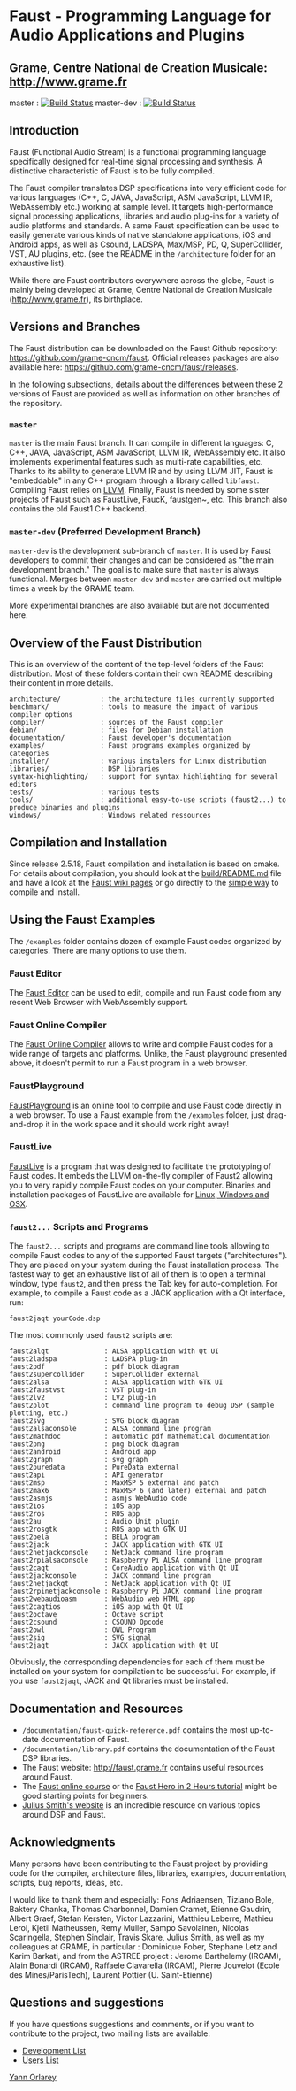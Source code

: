# Faust - Programming Language for Audio Applications and Plugins

## Grame, Centre National de Creation Musicale: <http://www.grame.fr>

master : [![Build Status](https://travis-ci.org/grame-cncm/faust.svg?branch=master)](https://travis-ci.org/grame-cncm/faust)
master-dev : [![Build Status](https://travis-ci.org/grame-cncm/faust.svg?branch=master-dev)](https://travis-ci.org/grame-cncm/faust)

## Introduction

Faust (Functional Audio Stream) is a functional programming language specifically designed for real-time signal processing and synthesis. A distinctive characteristic of Faust is to be fully compiled.

The Faust compiler translates DSP specifications into very efficient code for various languages (C++, C, JAVA, JavaScript, ASM JavaScript, LLVM IR, WebAssembly etc.) working at sample level. It targets high-performance signal processing applications, libraries and audio plug-ins for a variety of audio platforms and standards. A same Faust specification can be used to easily generate various kinds of native standalone applications, iOS and Android apps, as well as Csound, LADSPA, Max/MSP, PD, Q, SuperCollider, VST, AU plugins, etc. (see the README in the `/architecture` folder for an exhaustive list).

While there are Faust contributors everywhere across the globe, Faust is mainly being developed at Grame, Centre National de Creation Musicale (<http://www.grame.fr>), its birthplace.

## Versions and Branches

The Faust distribution can be downloaded on the Faust Github repository: <https://github.com/grame-cncm/faust>. Official releases packages are also available here: <https://github.com/grame-cncm/faust/releases>.

In the following subsections, details about the differences between these 2 versions of Faust are provided as well as information on other branches of the repository.

### `master`

`master` is the main Faust branch. It can compile in different languages: C, C++, JAVA, JavaScript, ASM JavaScript, LLVM IR, WebAssembly etc. It also implements experimental features such as multi-rate capabilities, etc. Thanks to its ability to generate LLVM IR and by using LLVM JIT, Faust is "embeddable" in any C++ program through a library called `libfaust`. Compiling Faust relies on [LLVM](https://llvm.org). Finally, Faust is needed by some sister projects of Faust such as FaustLive, FaucK, faustgen~, etc. This branch also contains the old Faust1 C++ backend.

### `master-dev` (Preferred Development Branch)

`master-dev` is the development sub-branch of `master`. It is used by Faust developers to commit their changes and can be considered as "the main development branch." The goal is to make sure that `master` is always functional. Merges between `master-dev` and `master` are carried out multiple times a week by the GRAME team.

More experimental branches are also available but are not documented here.

## Overview of the Faust Distribution

This is an overview of the content of the top-level folders of the Faust distribution. Most of these folders contain their own README describing their content in more details.

	architecture/          : the architecture files currently supported
	benchmark/             : tools to measure the impact of various compiler options
	compiler/              : sources of the Faust compiler
	debian/                : files for Debian installation
	documentation/         : Faust developer's documentation
	examples/              : Faust programs examples organized by categories
	installer/             : various instalers for Linux distribution
	libraries/             : DSP libraries
	syntax-highlighting/   : support for syntax highlighting for several editors
	tests/                 : various tests
	tools/                 : additional easy-to-use scripts (faust2...) to produce binaries and plugins
	windows/               : Windows related ressources

## Compilation and Installation

Since release 2.5.18, Faust compilation and installation is based on cmake. For details about compilation, you should look at the [build/README.md](https://github.com/grame-cncm/faust/blob/master-dev/build/README.md) file and have a look at the [Faust wiki pages](https://github.com/grame-cncm/faust/wiki) or go directly to the [simple way](https://github.com/grame-cncm/faust/wiki/BuildingSimple) to compile and install. 


<!-- ### Getting the source code

In order to compile Faust on your machine you can either download the latest release of the source code <https://github.com/grame-cncm/faust/releases> or clone the git repository. In order to clone the git repository you will have to do the following steps:

	git clone https://github.com/grame-cncm/faust.git
	cd faust
	git submodule update --init

The last step `git submodule update --init` is a new one. This is due to the fact that the Faust libraries have been moved to an independent github repository <https://github.com/grame-cncm/faustlibraries.git>. This repository is a submodule of the Faust repository (as well as some other Faust related projects).

### Linux and MacOSX

To build Faust on MacOSX or Linux, just run the following commands from the root of the distribution:

	make
	sudo make install

This will compile the Faust compiler only, with a set of backends that do not have additional dependencies (so the LLVM backend will **not be compiled**). Use `make help` to see what other targets can be used from the toplevel Makefile.

To refine compilation for more specific cases, go in the build folder and see the [build/README.md](build/README.md) file.

### Windows

You can use either MS [Visual Studio](http://www.microsoft.com/express/) or the [MSYS2](http://www.msys2.org/) environment. The current Makefile is targetting MSYS2 by default. See the [build/README.md](build/README.md) file for more details.

### Build & Use Faust with Docker :

	docker build -t faust
	docker run faust [args...]

For example to display the help:

	docker run faust -h

To use an additional tool, for example faust2pdf:

	docker run --entrypoint faust2pdf faust [args...] -->

## Using the Faust Examples

The `/examples` folder contains dozen of example Faust codes organized by categories. There are many options to use them.

### Faust Editor

The [Faust Editor](http://faust.grame.fr/editor-page/) can be used to edit, compile and run Faust code from any recent Web Browser with WebAssembly support.

### Faust Online Compiler

The [Faust Online Compiler](http://faust.grame.fr/onlinecompiler/) allows to write and compile Faust codes for a wide range of targets and platforms. Unlike, the Faust playground presented above, it doesn't permit to run a Faust program in a web browser.


### FaustPlayground

[FaustPlayground](http://faust.grame.fr/faustplayground/) is an online tool to compile and use Faust code directly in a web browser. To use a Faust example from the `/examples` folder, just drag-and-drop it in the work space and it should work right away!

### FaustLive

[FaustLive](https://sourceforge.net/p/faudiostream/faustlive/ci/master/tree/) is a program that was designed to facilitate the prototyping of Faust codes. It embeds the LLVM on-the-fly compiler of Faust2 allowing you to very rapidly compile Faust codes on your computer. Binaries and installation packages of FaustLive are available for [Linux, Windows and OSX](https://sourceforge.net/projects/faudiostream/files/).

### `faust2...` Scripts and Programs

The `faust2...` scripts and programs are command line tools allowing to compile Faust codes to any of the supported Faust targets ("architectures"). They are placed on your system during the Faust installation process. The fastest way to get an exhaustive list of all of them is to open a terminal window, type `faust2`, and then press the Tab key for auto-completion. For example, to compile a Faust code as a JACK application with a Qt interface, run:

	faust2jaqt yourCode.dsp

The most commonly used `faust2` scripts are:

    faust2alqt              : ALSA application with Qt UI
    faust2ladspa            : LADSPA plug-in
    faust2pdf               : pdf block diagram
    faust2supercollider     : SuperCollider external
    faust2alsa              : ALSA application with GTK UI
    faust2faustvst          : VST plug-in
    faust2lv2               : LV2 plug-in
    faust2plot              : command line program to debug DSP (sample plotting, etc.)
    faust2svg               : SVG block diagram
    faust2alsaconsole       : ALSA command line program
    faust2mathdoc           : automatic pdf mathematical documentation
    faust2png               : png block diagram
    faust2android           : Android app
    faust2graph             : svg graph
    faust2puredata          : PureData external
    faust2api               : API generator
    faust2msp               : MaxMSP 5 external and patch
    faust2max6              : MaxMSP 6 (and later) external and patch
    faust2asmjs             : asmjs WebAudio code
    faust2ios               : iOS app
    faust2ros               : ROS app
    faust2au                : Audio Unit plugin
    faust2rosgtk            : ROS app with GTK UI
    faust2bela              : BELA program
    faust2jack              : JACK application with GTK UI
    faust2netjackconsole    : NetJack command line program
    faust2rpialsaconsole    : Raspberry Pi ALSA command line program
    faust2caqt              : CoreAudio application with Qt UI
    faust2jackconsole       : JACK command line program
    faust2netjackqt         : NetJack application with Qt UI
    faust2rpinetjackconsole : Raspberry Pi JACK command line program
    faust2webaudioasm       : WebAudio web HTML app
    faust2caqtios           : iOS app with Qt UI
    faust2octave            : Octave script
    faust2csound            : CSOUND Opcode
    faust2owl               : OWL Program
    faust2sig               : SVG signal
    faust2jaqt              : JACK application with Qt UI

Obviously, the corresponding dependencies for each of them must be installed on your system for compilation to be successful. For example, if you use `faust2jaqt`, JACK and Qt libraries must be installed.

## Documentation and Resources

* `/documentation/faust-quick-reference.pdf` contains the most up-to-date documentation of Faust.
* `/documentation/library.pdf` contains the documentation of the Faust DSP libraries.
* The Faust website: <http://faust.grame.fr> contains useful resources around Faust.
* The [Faust online course](https://ccrma.stanford.edu/~rmichon/faustWorkshops/course2015/) or the [Faust Hero in 2 Hours tutorial](https://ccrma.stanford.edu/~rmichon/faustTutorials/#faust-hero-in-2-hours) might be good starting points for beginners.
* [Julius Smith's website](https://ccrma.stanford.edu/~jos) is an incredible resource on various topics around DSP and Faust.

## Acknowledgments

Many persons have been contributing to the Faust project by
providing code for the compiler, architecture files, libraries,
examples, documentation, scripts, bug reports, ideas, etc.

I would like to thank them and especially: Fons Adriaensen, Tiziano
Bole, Baktery Chanka, Thomas Charbonnel, Damien Cramet, Etienne
Gaudrin, Albert Graef, Stefan Kersten, Victor Lazzarini, Matthieu
Leberre, Mathieu Leroi, Kjetil Matheussen, Remy Muller, Sampo
Savolainen, Nicolas Scaringella, Stephen Sinclair, Travis Skare,
Julius Smith, as well as my colleagues at GRAME, in particular :
Dominique Fober, Stephane Letz and Karim Barkati, and from the
ASTREE project : Jerome Barthelemy (IRCAM), Alain Bonardi (IRCAM),
Raffaele Ciavarella (IRCAM), Pierre Jouvelot (Ecole des
Mines/ParisTech), Laurent Pottier (U. Saint-Etienne)

## Questions and suggestions

If you have questions suggestions and comments, or if you want to
contribute to the project, two mailing lists are available:
- [Development List](https://lists.sourceforge.net/lists/listinfo/faudiostream-devel)
- [Users List](https://lists.sourceforge.net/lists/listinfo/faudiostream-users)

[Yann Orlarey](https://github.com/orlarey)
